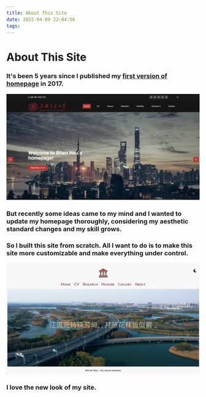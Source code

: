 ```yaml
---
title: About This Site
date: 2022-04-09 22:04:56
tags:
---
```


# About This Site

### It's been 5 years since I published my [first version of homepage](https://htmlpreview.github.io/?https://github.com/vippeterhou/HomepageV1/blob/master/index.html) in 2017.
![HomepageV1](/image/posts/homepage-v1.jpg)

### But recently some ideas came to my mind and I wanted to update my homepage thoroughly, considering my aesthetic standard changes and my skill grows.

### So I built this site from scratch. All I want to do is to make this site more customizable and make everything under control.
![HomepageV2](/image/posts/homepage-v2.jpg)

### I love the new look of my site.